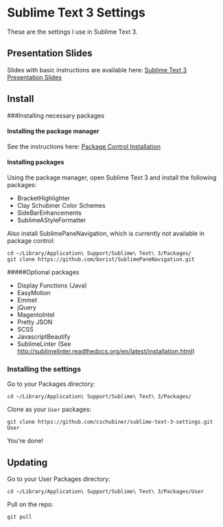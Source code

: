 Sublime Text 3 Settings
=======================

These are the settings I use in Sublime Text 3.

## Presentation Slides

Slides with basic instructions are available here: [Sublime Text 3 Presentation Slides](https://www.dropbox.com/sh/qyxc9uv558e3uur/AABWVnwcQkB57GMWDbR371LDa?dl=0)

## Install

###Installing necessary packages

#### Installing the package manager
See the instructions here: [Package Control Installation](http://wbond.net/sublime_packages/package_control/installation#ST3)

#### Installing packages
Using the package manager, open Sublime Text 3 and install the following packages:
- BracketHighlighter
- Clay Schubiner Color Schemes
- SideBarEnhancements
- SublimeAStyleFormatter

Also install SublimePaneNavigation, which is currently not available in package control:
```
cd ~/Library/Application\ Support/Sublime\ Text\ 3/Packages/
git clone https://github.com/borist/SublimePaneNavigation.git
```

#####Optional packages
- Display Functions (Java)
- EasyMotion
- Emmet
- jQuery
- MagentoIntel
- Pretty JSON
- SCSS
- JavascriptBeautify
- SublimeLinter (See http://sublimelinter.readthedocs.org/en/latest/installation.html)


### Installing the settings
Go to your Packages directory:

```
cd ~/Library/Application\ Support/Sublime\ Text\ 3/Packages/
```

Clone as your `User` packages:

```
git clone https://github.com/cschubiner/sublime-text-3-settings.git User
```

You're done!

## Updating

Go to your User Packages directory:

```
cd ~/Library/Application\ Support/Sublime\ Text\ 3/Packages/User
```

Pull on the repo:

```
git pull
```
